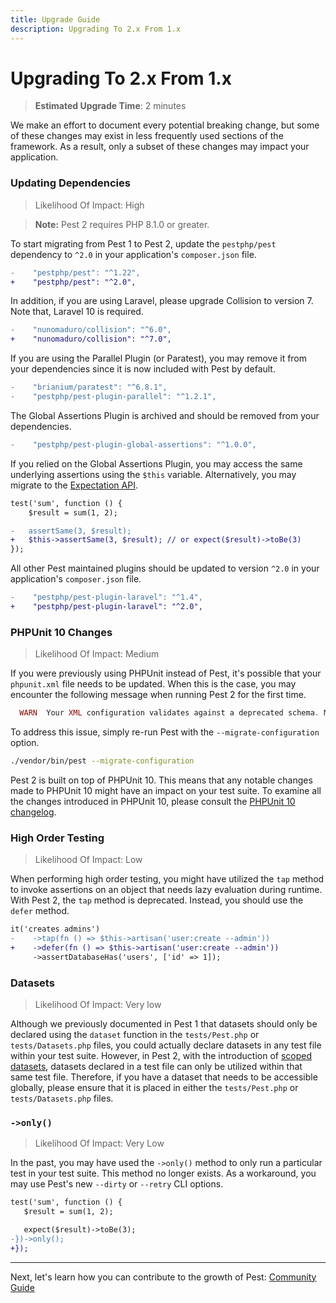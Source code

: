 ```yaml
---
title: Upgrade Guide
description: Upgrading To 2.x From 1.x
---
```


# Upgrading To 2.x From 1.x

> **Estimated Upgrade Time**: 2 minutes

We make an effort to document every potential breaking change, but some of these changes may exist in less frequently used sections of the framework. As a result, only a subset of these changes may impact your application.

### Updating Dependencies

> Likelihood Of Impact: High

> **Note:** Pest 2 requires PHP 8.1.0 or greater.

To start migrating from Pest 1 to Pest 2, update the `pestphp/pest` dependency to `^2.0` in your application's `composer.json` file.

```diff
-    "pestphp/pest": "^1.22",
+    "pestphp/pest": "^2.0",
````

In addition, if you are using Laravel, please upgrade Collision to version 7. Note that, Laravel 10 is required.

```diff
-    "nunomaduro/collision": "^6.0",
+    "nunomaduro/collision": "^7.0",
````

If you are using the Parallel Plugin (or Paratest), you may remove it from your dependencies since it is now included with Pest by default.

```diff
-    "brianium/paratest": "^6.8.1",
-    "pestphp/pest-plugin-parallel": "^1.2.1",
````

The Global Assertions Plugin is archived and should be removed from your dependencies.

```diff
-    "pestphp/pest-plugin-global-assertions": "^1.0.0",
````

If you relied on the Global Assertions Plugin, you may access the same underlying assertions using the `$this` variable. Alternatively, you may migrate to the [Expectation API](/docs/expectations).

```diff
test('sum', function () {
    $result = sum(1, 2);

-   assertSame(3, $result);
+   $this->assertSame(3, $result); // or expect($result)->toBe(3)
});
```

All other Pest maintained plugins should be updated to version `^2.0` in your application's `composer.json` file.

```diff
-    "pestphp/pest-plugin-laravel": "^1.4",
+    "pestphp/pest-plugin-laravel": "^2.0",
```

### PHPUnit 10 Changes

> Likelihood Of Impact: Medium

If you were previously using PHPUnit instead of Pest, it's possible that your `phpunit.xml` file needs to be updated. When this is the case, you may encounter the following message when running Pest 2 for the first time.

```php
  WARN  Your XML configuration validates against a deprecated schema. Migrate your XML configuration using "--migrate-configuration"!
```

To address this issue, simply re-run Pest with the `--migrate-configuration` option.

```bash
./vendor/bin/pest --migrate-configuration
```

Pest 2 is built on top of PHPUnit 10. This means that any notable changes made to PHPUnit 10 might have an impact on your test suite. To examine all the changes introduced in PHPUnit 10, please consult the [PHPUnit 10 changelog](https://github.com/sebastianbergmann/phpunit/blob/10.0.0/ChangeLog-10.0.md#1000---2023-02-03).

### High Order Testing

> Likelihood Of Impact: Low

When performing high order testing, you might have utilized the `tap` method to invoke assertions on an object that needs lazy evaluation during runtime. With Pest 2, the `tap` method is deprecated. Instead, you should use the `defer` method.

```diff
it('creates admins')
-    ->tap(fn () => $this->artisan('user:create --admin'))
+    ->defer(fn () => $this->artisan('user:create --admin'))
     ->assertDatabaseHas('users', ['id' => 1]);
```

### Datasets

> Likelihood Of Impact: Very low

Although we previously documented in Pest 1 that datasets should only be declared using the `dataset` function in the `tests/Pest.php` or `tests/Datasets.php` files, you could actually declare datasets in any test file within your test suite. However, in Pest 2, with the introduction of [scoped datasets](/docs/datasets#scoped-datasets), datasets declared in a test file can only be utilized within that same test file. Therefore, if you have a dataset that needs to be accessible globally, please ensure that it is placed in either the `tests/Pest.php` or `tests/Datasets.php` files.

### `->only()`

> Likelihood Of Impact: Very Low

In the past, you may have used the `->only()` method to only run a particular test in your test suite. This method no longer exists. As a workaround, you may use Pest's new `--dirty` or `--retry` CLI options.

```diff
test('sum', function () {
   $result = sum(1, 2);

   expect($result)->toBe(3);
-})->only();
+});
```

---

Next, let's learn how you can contribute to the growth of Pest: [Community Guide](/docs/community-guide)
